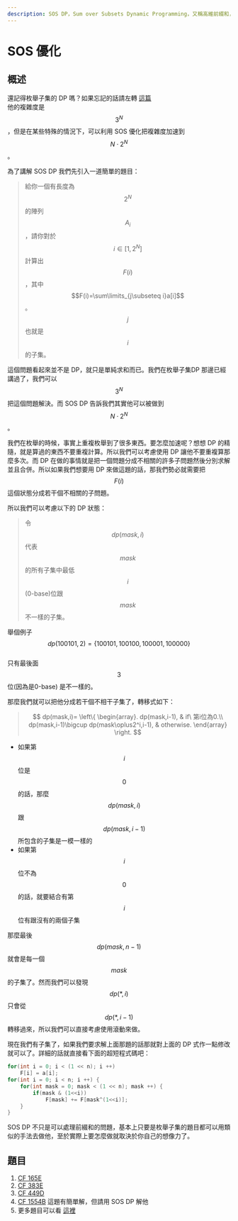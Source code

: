```yaml
---
description: SOS DP，Sum over Subsets Dynamic Programming，又稱高維前綴和，多用來解決子集類的求和問題
---
```


# SOS 優化

## 概述

還記得枚舉子集的 DP 嗎？如果忘記的話請左轉 [這篇](https://app.gitbook.com/@oosheepyerd79135/s/test/simple-note/dynamic-programming/dp-time/zhuang-ya-dp#mei-ju-zi-ji-de-zhuang-ya-dp)  
他的複雜度是 $$3^N$$，但是在某些特殊的情況下，可以利用 SOS 優化把複雜度加速到 $$N\cdot 2^N$$。

為了講解 SOS DP 我們先引入一道簡單的題目：

> 給你一個有長度為$$2^N$$的陣列$$A_i$$，請你對於$$i\in [1,2^N]$$計算出$$F(i)$$，其中$$F(i)=\sum\limits_{j\subseteq i}a[i]$$。$$j$$也就是$$i$$的子集。

這個問題看起來並不是 DP，就只是單純求和而已。我們在枚舉子集DP 那邊已經講過了，我們可以$$3^N$$把這個問題解決。而 SOS DP 告訴我們其實他可以被做到$$N\cdot2^N$$。

我們在枚舉的時候，事實上重複枚舉到了很多東西。要怎麼加速呢？想想 DP 的精隨，就是算過的東西不要重複計算。所以我們可以考慮使用 DP 讓他不要重複算那麼多次。而 DP 在做的事情就是把一個問題分成不相關的許多子問題然後分別求解並且合併。所以如果我們想要用 DP 來做這題的話，那我們勢必就需要把$$F(i)$$這個狀態分成若干個不相關的子問題。

所以我們可以考慮以下的 DP 狀態：

> 令$$dp(mask,i)$$代表$$mask$$的所有子集中最低$$i$$\(0-base\)位跟$$mask$$不一樣的子集。

舉個例子$$dp(100101,2)=\{100101,100100,100001,100000\}$$  
只有最後面$$3$$位\(因為是0-base\) 是不一樣的。

那麼我們就可以把他分成若干個不相干子集了，轉移式如下：

> $$
> dp(mask,i)=
> \left\{
>     \begin{array}.
>     dp(mask,i-1), & if\ 第i位為0.\\
>     dp(mask,i-1)\bigcup dp(mask\oplus2^i,i-1), & otherwise.
>     \end{array}
> \right.
> $$

* 如果第$$i$$位是$$0$$的話，那麼$$dp(mask,i)$$跟$$dp(mask,i-1)$$所包含的子集是一模一樣的
* 如果第$$i$$位不為$$0$$的話，就要結合有第$$i$$位有跟沒有的兩個子集

那麼最後$$dp(mask,n-1)$$就會是每一個$$mask$$的子集了。然而我們可以發現$$dp(*,i)$$只會從$$dp(*,i-1)$$轉移過來，所以我們可以直接考慮使用滾動來做。

現在我們有子集了，如果我們要求解上面那題的話那就對上面的 DP 式作一點修改就可以了。詳細的話就直接看下面的超短程式碼吧：

```cpp
for(int i = 0; i < (1 << n); i ++)
    F[i] = a[i];
for(int i = 0; i < n; i ++) {
    for(int mask = 0; mask < (1 << n); mask ++) {
        if(mask & (1<<i))
            F[mask] += F[mask^(1<<i)];
    }
}
```

SOS DP 不只是可以處理前綴和的問題，基本上只要是枚舉子集的題目都可以用類似的手法去做他，至於實際上要怎麼做就取決於你自己的想像力了。

## 題目

1. [CF 165E](https://codeforces.com/contest/165/problem/E)
2. [CF 383E](https://codeforces.com/contest/383/problem/E)
3. [CF 449D](https://codeforces.com/contest/449/problem/D)
4. [CF 1554B](https://codeforces.com/contest/1554/problem/B) 這題有簡單解，但請用 SOS DP 解他
5. 更多題目可以看 [這裡](https://codeforces.com/blog/entry/45223)

